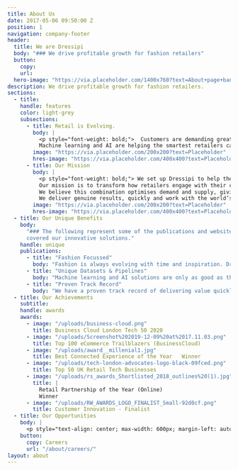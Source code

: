 ```yaml
---
title: About Us
date: 2017-05-06 09:50:00 Z
position: 1
navigation: company-footer
header:
  title: We are Dressipi
  body: "### We drive profitable growth for fashion retailers"
  button:
    copy:
    url:
  hero-image: "https://via.placeholder.com/1400x760?text=About+page+banner"
description: We drive profitable growth for fashion retailers.
sections:
  - title:
    handle: features
    color: light-grey
    subsections:
      - title: Retail is Evolving.
        body: |
          <p style="font-weight: bold;">  Customers are demanding greater curation of products and less wastage </p>
          Machine learning and AI are helping the smartest retailers capture deeper insights, anticipate customer needs and proactively develop more efficient supply chains.
        image: "https://via.placeholder.com/200x200?text=Placeholder"
        hres-image: "https://via.placeholder.com/400x400?text=Placeholder"
      - title: Our Mission
        body: |
          <p style="font-weight: bold;"> We set up Dressipi to help the fashion industry change. </p>
          Our mission is to transform how retailers engage with their customers through deeper, entirely personalised experiences; and use data to advance the buying and merchandising processes. <br/><br/>
          We believe this combination optimises demand and supply, giving retailers the profitability to invest in creating better products and services, and to tackle the issue of waste in the industry. <br/><br/>
          We deliver genuine results, quickly and work with the world’s leading retailers.
        image: "https://via.placeholder.com/200x200?text=Placeholder"
        hres-image: "https://via.placeholder.com/400x400?text=Placeholder"
  - title: Our Unique Benefits
    body:
      "### The following represent some of the publications and websites that have
      covered our innovative solutions."
    handle: unique
    publications:
      - title: "Fashion Focussed"
        body: "Fashion is always evolving with time and inspiration. Dressipi has spent years delivering fashion-specific algorithms, drawing on the expertise of some of the industry’s top stylists and experts. This focus on fashion is a key differentiator and why we consistently outperform our competitors’ general, cross industry approach."
      - title: "Unique Datasets & Pipelines"
        body: "Machine learning and AI solutions are only as good as the data that feeds them. Dressipi owns the most extensive dataset of garment attributes and fashion-specific customer preferences. Our ability to ingest, cleanse, and augment huge quantities of data from various sources, in real-time, is at the heart of our platform."
      - title: "Proven Track Record"
        body: "We have a proven track record of delivering value quickly, with results that are always externally validated. We’ve won leading industry awards and have been covered by some of the world’s most well respected publications."
  - title: Our Achievements
    subtitle:
    handle: awards
    awards:
      - image: "/uploads/business-cloud.png"
        title: Business Cloud London Tech 50 2020
      - image: "/uploads/Screenshot%202019-12-09%20at%2017.11.03.png"
        title: Top 100 eCommerce Trailblazers (BusinessCloud)
      - image: "/uploads/award__millenial1.jpg"
        title: Best Connected Experience of the Year   Winner
      - image: "/uploads/tech-london-advocates-logo-black-09fced.png"
        title: Top 50 UK Retail Tech Businesses
      - image: "/uploads/rs_awards_Shortlisted_2018_outlines%20(1).jpg"
        title: |
          Retail Partnership of the Year (Online)
          Winner
      - image: "/uploads/RW_AWARDS_LOGO_FINALIST_Small-92d0cf.png"
        title: Customer Innovation - Finalist
  - title: Our Opportunities
    body: |
      <p style="text-align: center; max-width: 600px; margin-left: auto; margin-right: auto;">We are always looking for outstanding individuals from diverse backgrounds who want to be part of our fantastic team </p>
    button:
      copy: Careers
      url: "/about/careers/"
layout: about
---
```

